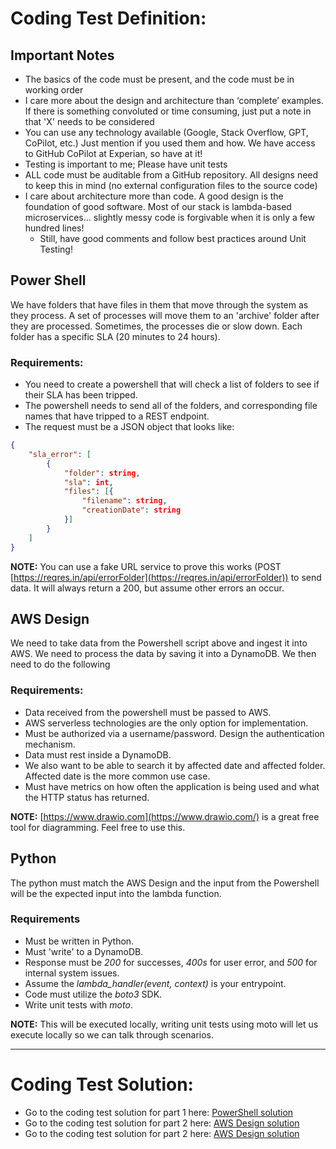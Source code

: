 # Coding Test Definition:

## Important Notes

- The basics of the code must be present, and the code must be in working order
- I care more about the design and architecture than ‘complete’ examples. If there is something convoluted or time consuming, just put a note in that 'X' needs to be considered
- You can use any technology available (Google, Stack Overflow, GPT, CoPilot, etc.) Just mention if you used them and how. We have access to GitHub CoPilot at Experian, so have at it!
- Testing is important to me; Please have unit tests
- ALL code must be auditable from a GitHub repository. All designs need to keep this in mind (no external configuration files to the source code)
- I care about architecture more than code. A good design is the foundation of good software. Most of our stack is lambda-based microservices… slightly messy code is forgivable when it is only a few hundred lines!
  - Still, have good comments and follow best practices around Unit Testing!

## Power Shell

We have folders that have files in them that move through the system as they process. A set of processes will move them to an 'archive' folder after they are processed. Sometimes, the processes die or slow down. Each folder has a specific SLA (20 minutes to 24 hours).

### Requirements:

- You need to create a powershell that will check a list of folders to see if their SLA has been tripped.
- The powershell needs to send all of the folders, and corresponding file names that have tripped to a REST endpoint.
- The request must be a JSON object that looks like:
```JSON
{
    "sla_error": [
        {
            "folder": string,
            "sla": int,
            "files": [{
                "filename": string,
                "creationDate": string
            }]
        }
    ]
}
```

**NOTE:** You can use a fake URL service to prove this works (POST [https://reqres.in/api/errorFolder](https://reqres.in/api/errorFolder)) to send data. It will always return a 200, but assume other errors an occur.


## AWS Design

We need to take data from the Powershell script above and ingest it into AWS. We need to process the data by saving it into a DynamoDB. We then need to do the following

### Requirements:
- Data received from the powershell must be passed to AWS.
- AWS serverless technologies are the only option for implementation.
- Must be authorized via a username/password. Design the authentication mechanism.
- Data must rest inside a DynamoDB.
- We also want to be able to search it by affected date and affected folder. Affected date is the more common use case.
- Must have metrics on how often the application is being used and what the HTTP status has returned.

**NOTE:** [https://www.drawio.com](https://www.drawio.com/) is a great free tool for diagramming. Feel free to use this.


## Python

The python must match the AWS Design and the input from the Powershell will be the expected input into the lambda function.

### Requirements

- Must be written in Python.
- Must 'write' to a DynamoDB.
- Response must be _200_ for successes, _400s_ for user error, and _500_ for internal system issues.
- Assume the _lambda_handler(event, context)_ is your entrypoint.
- Code must utilize the _boto3_ SDK.
- Write unit tests with _moto_.

**NOTE:** This will be executed locally, writing unit tests using moto will let us execute locally so we can talk through scenarios.

---
# Coding Test Solution:
- Go to the coding test solution for part 1 here: [PowerShell solution](/1-ps)
- Go to the coding test solution for part 2 here: [AWS Design solution](/2-aws)
- Go to the coding test solution for part 2 here: [AWS Design solution](/3-python)